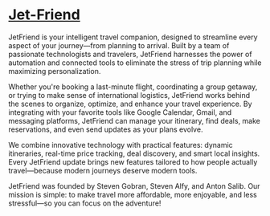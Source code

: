 # [Jet-Friend](https://stevenggg23.github.io/Jet-Friend/)


JetFriend is your intelligent travel companion, designed to streamline every aspect of your journey—from planning to arrival. Built by a team of passionate technologists and travelers, JetFriend harnesses the power of automation and connected tools to eliminate the stress of trip planning while maximizing personalization.

Whether you're booking a last-minute flight, coordinating a group getaway, or trying to make sense of international logistics, JetFriend works behind the scenes to organize, optimize, and enhance your travel experience. By integrating with your favorite tools like Google Calendar, Gmail, and messaging platforms, JetFriend can manage your itinerary, find deals, make reservations, and even send updates as your plans evolve.

We combine innovative technology with practical features: dynamic itineraries, real-time price tracking, deal discovery, and smart local insights. Every JetFriend update brings new features tailored to how people actually travel—because modern journeys deserve modern tools.

JetFriend was founded by Steven Gobran, Steven Alfy, and Anton Salib. Our mission is simple: to make travel more affordable, more enjoyable, and less stressful—so you can focus on the adventure!
